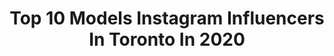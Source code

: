 ---
title: Top 10 Models Instagram Influencers In Toronto In 2020
description: >-
  Find top models Instagram influencers in Toronto in 2020. Most popular hashtags: #fashion #toronto #model #photography.
platform: Instagram
profiles:
  - username: "sasha_sheims"
    fullname: >-
      Sasha Holland
    location: "Canada"
    followers: 2576
    engagement: 1293
    commentsToLikes: 0.066887
    avatar: "https://scontent-lhr8-1.cdninstagram.com/v/t51.2885-19/s320x320/14099562_168424013590960_949324350_a.jpg?_nc_ht=scontent-lhr8-1.cdninstagram.com&_nc_ohc=GBbNkI0qWfwAX9-VWxR&oh=ae6ccff309849c2f62a5855a14be4676&oe=5EB9B03E"
    verified: false
    hashtags: "#bestdayever, #jaclynandcampbell"
  - username: "yolieyolandaxo"
    fullname: >-
      Yolanda
    location: "Canada"
    followers: 15740
    engagement: 436
    commentsToLikes: 0.047830
    avatar: "https://scontent-ams4-1.cdninstagram.com/v/t51.2885-19/s320x320/83708445_127465818540042_2731483983463317504_n.jpg?_nc_ht=scontent-ams4-1.cdninstagram.com&_nc_ohc=eAtzlmd1JDsAX98tFdz&oh=4789104a45288a712712dfa39bbabc70&oe=5E8A53C9"
    verified: false
    hashtags: "#newyear2020"
  - username: "dorrie.mack"
    fullname: >-
      Dorrie Mack
    location: "Canada"
    followers: 16042
    engagement: 362
    commentsToLikes: 0.032839
    avatar: "https://scontent-amt2-1.cdninstagram.com/v/t51.2885-19/s320x320/29417364_339658869858487_5967316171085578240_n.jpg?_nc_ht=scontent-amt2-1.cdninstagram.com&_nc_ohc=vkY7JT8yu9UAX--4cyl&oh=8c9af23fab1e401a2965d3119a62c963&oe=5EB8A989"
    verified: false
    hashtags: "#sunlight, #model, #toronto, #shadow"
  - username: "nsbkim"
    fullname: >-
      Nancy
    location: "Canada"
    followers: 2919
    engagement: 1258
    commentsToLikes: 0.102024
    avatar: "https://scontent-bos3-1.cdninstagram.com/v/t51.2885-19/s320x320/84734718_188276392259371_4688455238833668096_n.jpg?_nc_ht=scontent-bos3-1.cdninstagram.com&_nc_ohc=9QgDALKi6_QAX-fwuzd&oh=6e470415b0e860eb8fc07c155d5903ed&oe=5EB39EAE"
    verified: false
    hashtags: "#iphone6, #cover, #2020, #headshots"
  - username: "sedgvvick"
    fullname: >-
      Δ$†ЯiD (𝙰𝚂𝚃𝚁𝙸𝙳) 💋
    location: "Canada"
    followers: 25884
    engagement: 849
    commentsToLikes: 0.035364
    avatar: "https://scontent-ams4-1.cdninstagram.com/v/t51.2885-19/s320x320/62138220_1122878851228696_4769676338871140352_n.jpg?_nc_ht=scontent-ams4-1.cdninstagram.com&_nc_ohc=wpsy-KrLgZ4AX8sslPK&oh=fe514e2e61f37d549d3020678eb41d44&oe=5EBA7B17"
    verified: false
    hashtags: "#torontofashion, #andywarhol, #royalontariomuseum, #influencer"
  - username: "constance.angel"
    fullname: >-
      A N G E L   C O N S T A N C E
    location: "Canada"
    followers: 52336
    engagement: 505
    commentsToLikes: 0.021523
    avatar: "https://scontent-amt2-1.cdninstagram.com/v/t51.2885-19/s320x320/81400707_191753451933170_5728222239434735616_n.jpg?_nc_ht=scontent-amt2-1.cdninstagram.com&_nc_ohc=sh9P4EASG3QAX_gun6K&oh=70fa6b8beb1bad12100399d16efbe9ba&oe=5EB922FB"
    verified: false
    hashtags: "#outfiteveryday, #jewelry, #potd, #morocco"
  - username: "chanellep23"
    fullname: >-
      Chanelle Lee
    location: "Canada"
    followers: 27608
    engagement: 424
    commentsToLikes: 0.024497
    avatar: "https://scontent-lhr8-1.cdninstagram.com/v/t51.2885-19/s320x320/42121775_713872975658291_5276217626345865216_n.jpg?_nc_ht=scontent-lhr8-1.cdninstagram.com&_nc_ohc=jIKmwIkL3YIAX-fMMN_&oh=7753f48363c7f5cc6f942a6e62970d24&oe=5EBCE479"
    verified: false
    hashtags: "#hotmessswimwear, #playadelcarmen, #hair, #life"
  - username: "shalini_matt"
    fullname: >-
      Shaluuu🌹
    location: "Canada"
    followers: 2726
    engagement: 2940
    commentsToLikes: 0.091320
    avatar: "https://scontent-amt2-1.cdninstagram.com/v/t51.2885-19/s320x320/88181036_211403533313594_8060589167077228544_n.jpg?_nc_ht=scontent-amt2-1.cdninstagram.com&_nc_ohc=2Y6dTOiyRWIAX96qcTo&oh=6a2e5a9fdf0ec95e8cd960ca0503fec7&oe=5EB8CD80"
    verified: false
    hashtags: "#models, #fashionnova, #fallshoots, #ootn"
  - username: "prestigiousoul"
    fullname: >-
      Sasha Khanna
    location: "Canada"
    followers: 10575
    engagement: 225
    commentsToLikes: 0.092371
    avatar: "https://scontent-lhr8-1.cdninstagram.com/v/t51.2885-19/s320x320/90975220_748832812188344_889134607675424768_n.jpg?_nc_ht=scontent-lhr8-1.cdninstagram.com&_nc_ohc=s8s33HfEAzcAX85-lSz&oh=ef1d1160b5a54b61411e36cf125b7fd3&oe=5EBA6DF1"
    verified: false
    hashtags: "#parkinglot, #shehnaazgill, #cool, #delhi"
  - username: "honey_opal"
    fullname: >-
      V A N E S S A
    location: "Canada"
    followers: 7873
    engagement: 1292
    commentsToLikes: 0.037715
    avatar: "https://scontent-lhr8-1.cdninstagram.com/v/t51.2885-19/s320x320/75580729_444296879593611_7559519225555976192_n.jpg?_nc_ht=scontent-lhr8-1.cdninstagram.com&_nc_ohc=DljX9aqspcEAX8HyARQ&oh=2655bbe18a213f0b84a27bc87c8d0757&oe=5EBABC6D"
    verified: false
    hashtags: "#healthylifestyle, #quadworkout, #deadlift, #photographer"
---